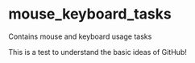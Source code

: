 # mouse_keyboard_tasks
Contains mouse and keyboard usage tasks

This is a test to understand the basic ideas of GitHub!
